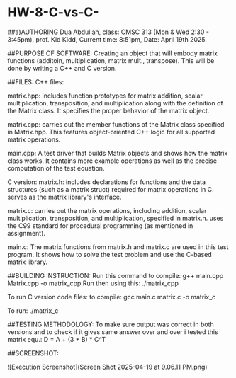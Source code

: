 # HW-8-C-vs-C-
##a)AUTHORING
Dua Abdullah, class: CMSC 313 (Mon & Wed 2:30 - 3:45pm), prof. Kid Kidd, Current time: 8:51pm, Date: April 19th 2025. 

##PURPOSE OF SOFTWARE:
Creating an object that will embody matrix functions (additoin, multiplication, matrix mult., transpose). This will be done by writing a C++ and C version. 

##FILES: 
C++ files: 

matrix.hpp: includes function prototypes for matrix addition, scalar multiplication, transposition, and multiplication along with the definition of the Matrix class. It specifies the proper behavior of the matrix object.

matrix.cpp: carries out the member functions of the Matrix class specified in Matrix.hpp. This features object-oriented C++ logic for all supported matrix operations.

main.cpp: A test driver that builds Matrix objects and shows how the matrix class works. It contains more example operations as well as the precise computation of the test equation.

C version: 
matrix.h: includes declarations for functions and the data structures (such as a matrix struct) required for matrix operations in C. serves as the matrix library's interface.

matrix.c: carries out the matrix operations, including addition, scalar multiplication, transposition, and multiplication, specified in matrix.h. uses the C99 standard for procedural programming (as mentioned in assignment).

main.c: The matrix functions from matrix.h and matrix.c are used in this test program. It shows how to solve the test problem and use the C-based matrix library.

##BUILDING INSTRUCTION: 
Run this command to compile: g++ main.cpp Matrix.cpp -o matrix_cpp
Run then using this: ./matrix_cpp

To run C version code files: 
to compile: gcc main.c matrix.c -o matrix_c

To run: ./matrix_c

##TESTING METHODOLOGY: 
To make sure output was correct in both versions and to check if it gives same answer over and over i tested this matrix equ.: D = A + (3 * B) * C^T

##SCREENSHOT: 

![Execution Screenshot](Screen Shot 2025-04-19 at 9.06.11 PM.png) 

